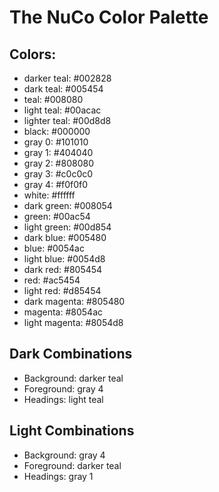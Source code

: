 # The NuCo Color Palette

## Colors:
- darker teal: #002828
- dark teal: #005454
- teal: #008080
- light teal: #00acac
- lighter teal: #00d8d8
- black: #000000
- gray 0: #101010
- gray 1: #404040
- gray 2: #808080
- gray 3: #c0c0c0
- gray 4: #f0f0f0
- white: #ffffff
- dark green: #008054
- green: #00ac54
- light green: #00d854
- dark blue: #005480
- blue: #0054ac
- light blue: #0054d8
- dark red: #805454
- red: #ac5454
- light red: #d85454
- dark magenta: #805480
- magenta: #8054ac
- light magenta: #8054d8

## Dark Combinations
* Background: darker teal
* Foreground: gray 4
* Headings: light teal

## Light Combinations
- Background: gray 4
- Foreground: darker teal
- Headings: gray 1
